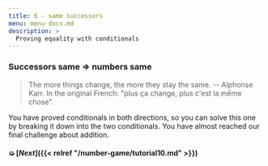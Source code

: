 ```yaml
---
title: 6 - same successors
menu: menu-docs.md
description: >
  Proving equality with conditionals
---
```


### Successors same ⇒ numbers same

> The more things change, the more they stay the same.  -- Alphonse
> Karr.  In the original French: "plus ça change, plus c'est la même
> chose".

You have proved conditionals in both directions, so you can solve this
one by breaking it down into the two conditionals.  You have almost
reached our final challenge about addition.

<div class=proof-editor data-exercise="nat/addx4"></div>

#### ➭ [***Next***]({{< relref "/number-game/tutorial10.md" >}})

